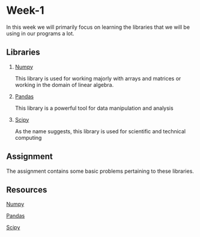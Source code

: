 # Week-1
In this week we will primarily focus on learning the libraries that we will be using in our programs a lot.

## Libraries
1. [Numpy](https://numpy.org/doc/stable/)

   This library is used for working majorly with arrays and matrices or working in the domain of linear algebra. 
   
2. [Pandas](https://pandas.pydata.org/docs/user_guide/index.html)

   This library is a powerful tool for data manipulation and analysis
   
3. [Scipy](https://docs.scipy.org/doc/)
   
   As the name suggests, this library is used for scientific and technical computing

## Assignment

The assignment contains some basic problems pertaining to these libraries.

## Resources

[Numpy](https://www.youtube.com/watch?v=GB9ByFAIAH4&ab_channel=KeithGalli)

[Pandas](https://www.youtube.com/watch?v=vmEHCJofslg&ab_channel=KeithGalli)

[Scipy](https://www.youtube.com/watch?v=k8s-R3csOt0&ab_channel=edureka%21)
